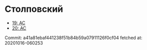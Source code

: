 # Столповский
- [19: AC](19.md)
- [20: AC](20.md)

Commit: a41a81ebaf441238f51b84b59a07911126f0cf04
 fetched at: 20201016-060253
